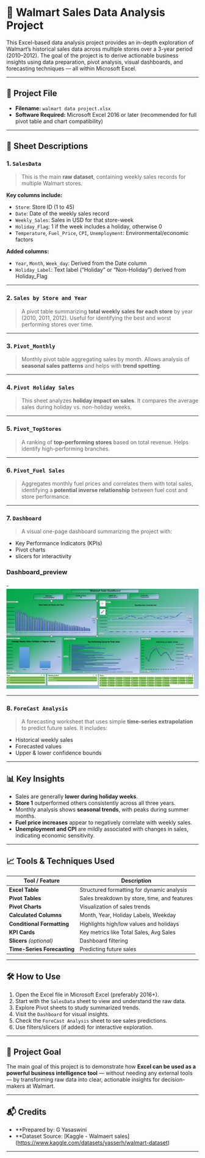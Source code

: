 # 🛒 Walmart Sales Data Analysis Project

This Excel-based data analysis project provides an in-depth exploration of Walmart’s historical sales data across multiple stores over a 3-year period (2010–2012). The goal of the project is to derive actionable business insights using data preparation, pivot analysis, visual dashboards, and forecasting techniques — all within Microsoft Excel.

---

## 📂 Project File
- **Filename:** `walmart data project.xlsx`
- **Software Required:** Microsoft Excel 2016 or later (recommended for full pivot table and chart compatibility)

---

## 📁 Sheet Descriptions

### 1. `SalesData`
> This is the main **raw dataset**, containing weekly sales records for multiple Walmart stores.

**Key columns include:**
- `Store`: Store ID (1 to 45)
- `Date`: Date of the weekly sales record
- `Weekly_Sales`: Sales in USD for that store-week
- `Holiday_Flag`: 1 if the week includes a holiday, otherwise 0
- `Temperature`, `Fuel_Price`, `CPI`, `Unemployment`: Environmental/economic factors

**Added columns:**
- `Year`, `Month`, `Week_day`: Derived from the Date column
- `Holiday_Label`: Text label (“Holiday” or “Non-Holiday”) derived from Holiday_Flag

---

### 2. `Sales by Store and Year`
> A pivot table summarizing **total weekly sales for each store** by year (2010, 2011, 2012). Useful for identifying the best and worst performing stores over time.

---

### 3. `Pivot_Monthly`
> Monthly pivot table aggregating sales by month. Allows analysis of **seasonal sales patterns** and helps with **trend spotting**.

---

### 4. `Pivot Holiday Sales`
> This sheet analyzes **holiday impact on sales**. It compares the average sales during holiday vs. non-holiday weeks.

---

### 5. `Pivot_TopStores`
> A ranking of **top-performing stores** based on total revenue. Helps identify high-performing branches.

---

### 6. `Pivot_Fuel Sales`
> Aggregates monthly fuel prices and correlates them with total sales, identifying a **potential inverse relationship** between fuel cost and store performance.

---

### 7. `Dashboard`
> A visual one-page dashboard summarizing the project with:
- Key Performance Indicators (KPIs)
- Pivot charts
- slicers for interactivity
### Dashboard_preview
-![Dashboard](Dashboard.png)

---

### 8. `ForeCast Analysis`
> A forecasting worksheet that uses simple **time-series extrapolation** to predict future sales. It includes:
- Historical weekly sales
- Forecasted values
- Upper & lower confidence bounds

---

## 📊 Key Insights

- Sales are generally **lower during holiday weeks**.
- **Store 1** outperformed others consistently across all three years.
- Monthly analysis shows **seasonal trends**, with peaks during summer months.
- **Fuel price increases** appear to negatively correlate with weekly sales.
- **Unemployment and CPI** are mildly associated with changes in sales, indicating economic sensitivity.

---

## 📈 Tools & Techniques Used

| Tool / Feature           | Description |
|--------------------------|-------------|
| **Excel Table**          | Structured formatting for dynamic analysis |
| **Pivot Tables**         | Sales breakdown by store, time, and features |
| **Pivot Charts**         | Visualization of sales trends |
| **Calculated Columns**   | Month, Year, Holiday Labels, Weekday |
| **Conditional Formatting** | Highlights high/low values and holidays |
| **KPI Cards**            | Key metrics like Total Sales, Avg Sales |
| **Slicers** *(optional)* | Dashboard filtering |
| **Time-Series Forecasting** | Predicting future sales |

---

## 🛠 How to Use

1. Open the Excel file in Microsoft Excel (preferably 2016+).
2. Start with the `SalesData` sheet to view and understand the raw data.
3. Explore Pivot sheets to study summarized trends.
4. Visit the `Dashboard` for visual insights.
5. Check the `ForeCast Analysis` sheet to see sales predictions.
6. Use filters/slicers (if added) for interactive exploration.

---

## 📌 Project Goal

The main goal of this project is to demonstrate how **Excel can be used as a powerful business intelligence tool** — without needing any external tools — by transforming raw data into clear, actionable insights for decision-makers at Walmart.

---

## 📬 Credits

- **Prepared by: G Yasaswini
- **Dataset Source: [Kaggle - Walmaert sales] (https://www.kaggle.com/datasets/yasserh/walmart-dataset)

---

